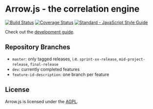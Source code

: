 # Arrow.js - the correlation engine
[![Build Status](https://travis-ci.org/amos-ws16/amos-ws16-arrowjs.svg?branch=master)](https://travis-ci.org/amos-ws16/amos-ws16-arrowjs?branch=dev)
[![Coverage Status](https://coveralls.io/repos/github/amos-ws16/amos-ws16-arrowjs/badge.svg?branch=dev)](https://coveralls.io/github/amos-ws16/amos-ws16-arrowjs?branch=dev)
[![Standard - JavaScript Style Guide](https://img.shields.io/badge/code%20style-standard-brightgreen.svg)](http://standardjs.com/)

Check out the [development guide](docs/development-guide.md).

## Repository Branches
  + `master`: only tagged releases, i.e. `sprint-xx-release`,
    `mid-project-release`, `final-release`
  + `dev`: currently completed features
  + `feature-id-description`: one branch per feature

## License

Arrow.js is licensed under the [AGPL](LICENSE.md).

